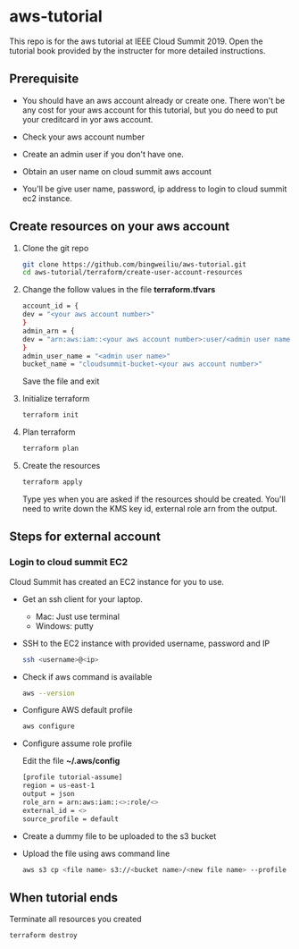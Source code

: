 # aws-tutorial
This repo is for the aws tutorial at IEEE Cloud Summit 2019. Open the tutorial book provided by the instructer for more detailed instructions.

## Prerequisite

- You should have an aws account already or create one. There won't be any cost for your aws account for this tutorial, but you do need to put your creditcard in yor aws account.

- Check your aws account number 
- Create an admin user if you don't have one. 
- Obtain an user name on cloud summit aws account
- You'll be give user name, password, ip address to login to cloud summit ec2 instance.


## Create resources on your aws account

1. Clone the git repo
    ```bash
    git clone https://github.com/bingweiliu/aws-tutorial.git
    cd aws-tutorial/terraform/create-user-account-resources
    ```

2. Change the follow values in the file **terraform.tfvars**

    ```bash
    account_id = {
    dev = "<your aws account number>"
    }
    admin_arn = {
    dev = "arn:aws:iam::<your aws account number>:user/<admin user name>"
    }
    admin_user_name = "<admin user name>"
    bucket_name = "cloudsummit-bucket-<your aws account number>"
    ```
    Save the file and exit
3. Initialize terraform
    ```bash
    terraform init
    ```

4. Plan terraform 
    ```bash
    terraform plan
    ```

5. Create the resources
    ```bash
    terraform apply
    ```
    Type yes when you are asked if the resources should be created. You'll need to write down the KMS key id, external role arn from the output.


## Steps for external account
### Login to cloud summit EC2
Cloud Summit has created an EC2 instance for you to use. 

- Get an ssh client for your laptop. 
  - Mac: Just use terminal
  - Windows: putty
- SSH to the EC2 instance with provided username, password and IP

    ```bash
    ssh <username>@<ip>
    ```
- Check if aws command is available
    ```bash
    aws --version
    ```
- Configure AWS default profile
    ```bash
    aws configure
    ```
- Configure assume role profile

  Edit the file **~/.aws/config**
  ```bash
  [profile tutorial-assume]
  region = us-east-1
  output = json
  role_arn = arn:aws:iam::<>:role/<>
  external_id = <>
  source_profile = default
  ```
- Create a dummy file to be uploaded to the s3 bucket
- Upload the file using aws command line
    ```bash
    aws s3 cp <file name> s3://<bucket name>/<new file name> --profile tutorial-assume --sse aws:kms --sse-kms-key-id arn:aws:kms:us-east-1:<aws account number>:key/<kms key id>
    ```


## When tutorial ends
Terminate all resources you created

```bash
terraform destroy
```